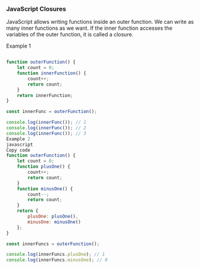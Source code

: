 ### JavaScript Closures
JavaScript allows writing functions inside an outer function. We can write as many inner functions as we want. If the inner function accesses the variables of the outer function, it is called a closure.

Example 1
```javascript

function outerFunction() {
    let count = 0;
    function innerFunction() {
        count++;
        return count;
    }
    return innerFunction;
}

const innerFunc = outerFunction();

console.log(innerFunc()); // 1
console.log(innerFunc()); // 2
console.log(innerFunc()); // 3
Example 2
javascript
Copy code
function outerFunction() {
    let count = 0;
    function plusOne() {
        count++;
        return count;
    }
    function minusOne() {
        count--;
        return count;
    }
    return {
        plusOne: plusOne(),
        minusOne: minusOne()
    };
}

const innerFuncs = outerFunction();

console.log(innerFuncs.plusOne); // 1
console.log(innerFuncs.minusOne); // 0

```